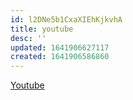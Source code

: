 ```yaml
---
id: l2DNe5b1CxaXIEhKjkvhA
title: youtube
desc: ''
updated: 1641906627117
created: 1641906586860
---
```


[Youtube](https://docs.google.com/drawings/d/1EM7Ttn0Elk5Q_qjEcBhj9YOU1_DWwmQni7S_Dah4d-o/edit)